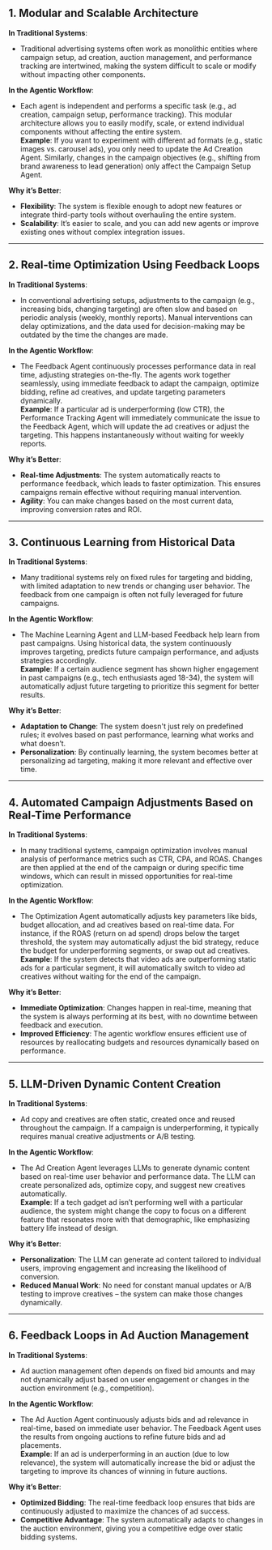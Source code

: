 ## 1. Modular and Scalable Architecture

**In Traditional Systems**:
- Traditional advertising systems often work as monolithic entities where campaign setup, ad creation, auction management, and performance tracking are intertwined, making the system difficult to scale or modify without impacting other components.

**In the Agentic Workflow**:
- Each agent is independent and performs a specific task (e.g., ad creation, campaign setup, performance tracking). This modular architecture allows you to easily modify, scale, or extend individual components without affecting the entire system.  
**Example**: If you want to experiment with different ad formats (e.g., static images vs. carousel ads), you only need to update the Ad Creation Agent. Similarly, changes in the campaign objectives (e.g., shifting from brand awareness to lead generation) only affect the Campaign Setup Agent.

**Why it’s Better**:
- **Flexibility**: The system is flexible enough to adopt new features or integrate third-party tools without overhauling the entire system.
- **Scalability**: It’s easier to scale, and you can add new agents or improve existing ones without complex integration issues.

---

## 2. Real-time Optimization Using Feedback Loops

**In Traditional Systems**:
- In conventional advertising setups, adjustments to the campaign (e.g., increasing bids, changing targeting) are often slow and based on periodic analysis (weekly, monthly reports). Manual interventions can delay optimizations, and the data used for decision-making may be outdated by the time the changes are made.

**In the Agentic Workflow**:
- The Feedback Agent continuously processes performance data in real time, adjusting strategies on-the-fly. The agents work together seamlessly, using immediate feedback to adapt the campaign, optimize bidding, refine ad creatives, and update targeting parameters dynamically.  
**Example**: If a particular ad is underperforming (low CTR), the Performance Tracking Agent will immediately communicate the issue to the Feedback Agent, which will update the ad creatives or adjust the targeting. This happens instantaneously without waiting for weekly reports.

**Why it’s Better**:
- **Real-time Adjustments**: The system automatically reacts to performance feedback, which leads to faster optimization. This ensures campaigns remain effective without requiring manual intervention.
- **Agility**: You can make changes based on the most current data, improving conversion rates and ROI.

---

## 3. Continuous Learning from Historical Data

**In Traditional Systems**:
- Many traditional systems rely on fixed rules for targeting and bidding, with limited adaptation to new trends or changing user behavior. The feedback from one campaign is often not fully leveraged for future campaigns.

**In the Agentic Workflow**:
- The Machine Learning Agent and LLM-based Feedback help learn from past campaigns. Using historical data, the system continuously improves targeting, predicts future campaign performance, and adjusts strategies accordingly.  
**Example**: If a certain audience segment has shown higher engagement in past campaigns (e.g., tech enthusiasts aged 18-34), the system will automatically adjust future targeting to prioritize this segment for better results.

**Why it’s Better**:
- **Adaptation to Change**: The system doesn't just rely on predefined rules; it evolves based on past performance, learning what works and what doesn’t.
- **Personalization**: By continually learning, the system becomes better at personalizing ad targeting, making it more relevant and effective over time.

---

## 4. Automated Campaign Adjustments Based on Real-Time Performance

**In Traditional Systems**:
- In many traditional systems, campaign optimization involves manual analysis of performance metrics such as CTR, CPA, and ROAS. Changes are then applied at the end of the campaign or during specific time windows, which can result in missed opportunities for real-time optimization.

**In the Agentic Workflow**:
- The Optimization Agent automatically adjusts key parameters like bids, budget allocation, and ad creatives based on real-time data. For instance, if the ROAS (return on ad spend) drops below the target threshold, the system may automatically adjust the bid strategy, reduce the budget for underperforming segments, or swap out ad creatives.  
**Example**: If the system detects that video ads are outperforming static ads for a particular segment, it will automatically switch to video ad creatives without waiting for the end of the campaign.

**Why it’s Better**:
- **Immediate Optimization**: Changes happen in real-time, meaning that the system is always performing at its best, with no downtime between feedback and execution.
- **Improved Efficiency**: The agentic workflow ensures efficient use of resources by reallocating budgets and resources dynamically based on performance.

---

## 5. LLM-Driven Dynamic Content Creation

**In Traditional Systems**:
- Ad copy and creatives are often static, created once and reused throughout the campaign. If a campaign is underperforming, it typically requires manual creative adjustments or A/B testing.

**In the Agentic Workflow**:
- The Ad Creation Agent leverages LLMs to generate dynamic content based on real-time user behavior and performance data. The LLM can create personalized ads, optimize copy, and suggest new creatives automatically.  
**Example**: If a tech gadget ad isn’t performing well with a particular audience, the system might change the copy to focus on a different feature that resonates more with that demographic, like emphasizing battery life instead of design.

**Why it’s Better**:
- **Personalization**: The LLM can generate ad content tailored to individual users, improving engagement and increasing the likelihood of conversion.
- **Reduced Manual Work**: No need for constant manual updates or A/B testing to improve creatives – the system can make those changes dynamically.

---

## 6. Feedback Loops in Ad Auction Management

**In Traditional Systems**:
- Ad auction management often depends on fixed bid amounts and may not dynamically adjust based on user engagement or changes in the auction environment (e.g., competition).

**In the Agentic Workflow**:
- The Ad Auction Agent continuously adjusts bids and ad relevance in real-time, based on immediate user behavior. The Feedback Agent uses the results from ongoing auctions to refine future bids and ad placements.  
**Example**: If an ad is underperforming in an auction (due to low relevance), the system will automatically increase the bid or adjust the targeting to improve its chances of winning in future auctions.

**Why it’s Better**:
- **Optimized Bidding**: The real-time feedback loop ensures that bids are continuously adjusted to maximize the chances of ad success.
- **Competitive Advantage**: The system automatically adapts to changes in the auction environment, giving you a competitive edge over static bidding systems.
